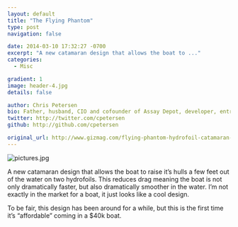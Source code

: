 ```yaml
---
layout: default
title: "The Flying Phantom"
type: post
navigation: false

date: 2014-03-10 17:32:27 -0700
excerpt: "A new catamaran design that allows the boat to ..."
categories:
  - Misc

gradient: 1
image: header-4.jpg
details: false

author: Chris Petersen
bio: Father, husband, CIO and cofounder of Assay Depot, developer, entrepreneur and technologist.
twitter: http://twitter.com/cpetersen
github: http://github.com/cpetersen

original_url: http://www.gizmag.com/flying-phantom-hydrofoil-catamaran-sailing/31143/
---
```



  ![pictures.jpg](/attachments/8bc6eb852b79916eb79889ae462a0dd5/image.png)  

 A new catamaran design that allows the boat to raise it’s hulls a few feet out of the water on two hydrofoils. This reduces drag meaning the boat is not only dramatically faster, but also dramatically smoother in the water. I’m not exactly in the market for a boat, it just looks like a cool design. 

 To be fair, this design has been around for a while, but this is the first time it’s “affordable” coming in a $40k boat. 

 
